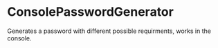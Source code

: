# ConsolePasswordGenerator
Generates a password with different possible requirments, works in the console.
